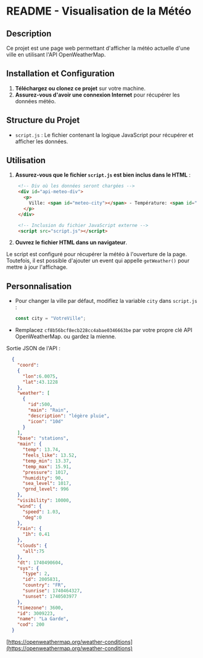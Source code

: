 # README - Visualisation de la Météo

## Description
Ce projet est une page web permettant d'afficher la météo actuelle d'une ville en utilisant l'API OpenWeatherMap.

## Installation et Configuration
1. **Téléchargez ou clonez ce projet** sur votre machine.
2. **Assurez-vous d'avoir une connexion Internet** pour récupérer les données météo.

## Structure du Projet
- `script.js` : Le fichier contenant la logique JavaScript pour récupérer et afficher les données.

## Utilisation
1. **Assurez-vous que le fichier `script.js` est bien inclus dans le HTML** :

   ```html
    <!-- Div où les données seront chargées -->
    <div id="api-meteo-div">
      <p>
        Ville: <span id="meteo-city"></span> - Température: <span id="meteo-temperature"></span>°C - Humidité: <span id="meteo-humidity"></span>% - Conditions: <span id="meteo-description"></span>
      </p>
    </div>

    <!-- Inclusion du fichier JavaScript externe -->
    <script src="script.js"></script>
   ```

2. **Ouvrez le fichier HTML dans un navigateur**.

Le script est configuré pour récupérer la météo à l'ouverture de la page. Toutefois, il est possible d'ajouter un event qui appelle `getWeather()` pour mettre à jour l'affichage.





## Personnalisation
- Pour changer la ville par défaut, modifiez la variable `city` dans `script.js` :

  ```javascript
  const city = "VotreVille";
  ```

- Remplacez `cf8b56bcf8ecb228cc4abae0346663be` par votre propre clé API OpenWeatherMap. ou gardez la mienne.

Sortie JSON de l'API :
```json
  {
    "coord":
    {
      "lon":6.0075,
      "lat":43.1228
    },
    "weather": [
      {
        "id":500,
        "main": "Rain",
        "description": "légère pluie",
        "icon": "10d"
      }
    ],
    "base": "stations",
    "main": {
      "temp": 13.74,
      "feels_like": 13.52,
      "temp_min": 13.37,
      "temp_max": 15.91,
      "pressure": 1017,
      "humidity": 90,
      "sea_level": 1017,
      "grnd_level": 996
    },
    "visibility": 10000,
    "wind": {
      "speed": 1.03,
      "deg":0
    },
    "rain": {
      "1h": 0.41
    },
    "clouds": {
      "all":75
    },
    "dt": 1740490604,
    "sys": {
      "type": 2,
      "id": 2005831,
      "country": "FR",
      "sunrise": 1740464327,
      "sunset": 1740503977
    },
    "timezone": 3600,
    "id": 3009223,
    "name": "La Garde",
    "cod": 200
  }
```

[https://openweathermap.org/weather-conditions](https://openweathermap.org/weather-conditions)

